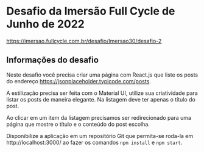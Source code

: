 # Desafio da Imersão Full Cycle de Junho de 2022

https://imersao.fullcycle.com.br/desafio/Imersao30/desafio-2

## Informações do desafio

Neste desafio você precisa criar uma página com React.js que liste os posts do endereço https://jsonplaceholder.typicode.com/posts.

A estilização precisa ser feita com o Material UI, utilize sua criatividade para listar os posts de maneira elegante. Na listagem deve ter apenas o título do post.

Ao clicar em um item da listagem precisamos ser redirecionado para uma página que mostre o título e o conteúdo do post escolha.

Disponibilize a aplicação em um repositório Git que permita-se roda-la em http://localhost:3000/ ao fazer os comandos ```npm install``` e ```npm start```.

